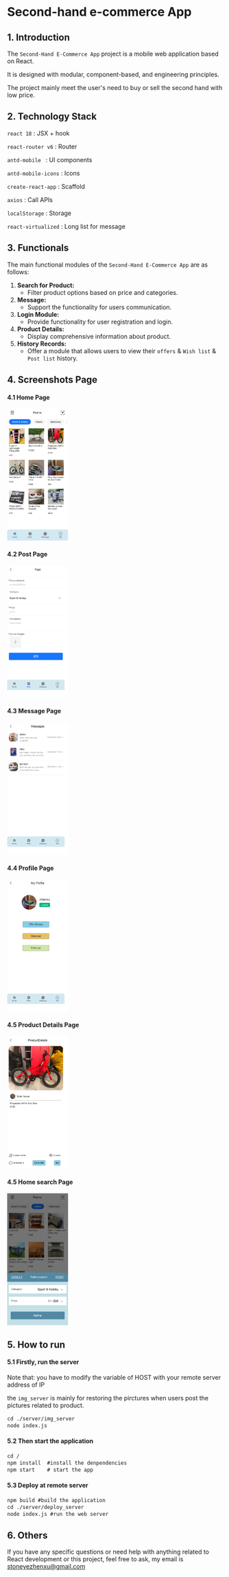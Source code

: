 # Second-hand e-commerce App



## 1. Introduction

The  `Second-Hand E-Commerce App`  project is a mobile web application based on React. 

It is designed with modular, component-based, and engineering principles.

The project mainly meet the user's need to buy or sell the second hand with low price.



## 2. Technology Stack

`react 18`                                  :   JSX + hook

`react-router v6`                   :  Router

 `antd-mobile `  						 :  UI components

 `antd-mobile-icons`              :  Icons

`create-react-app`                 :  Scaffold

`axios`  									   :  Call APIs

`localStorage` 					     :  Storage

`react-virtualized`               :  Long list for message

## 3. Functionals

The main functional modules of the `Second-Hand E-Commerce App`  are as follows:

1. **Search for Product:**
   - Filter product options based on price and categories.
2. **Message:**
   - Support the functionality for users communication.
3. **Login Module:**
   - Provide functionality for user registration and login.
4. **Product Details:**
   - Display comprehensive information about product.
5. **History Records:**
   - Offer a module that allows users to view their `offers`   &  `Wish list`   &   `Post list`  history.



## 4. Screenshots Page

####  4.1 Home Page

<img src="./public/screenshots/home.png" alt="home_page" style="zoom:30%;" />



#### 4.2 Post Page

<img src="./public/screenshots/post.png" alt="post_page" style="zoom:30%;" />

#### 4.3 Message Page

<img src="./public/screenshots/message.png" alt="massage_page" style="zoom:30%;" />

#### 4.4 Profile Page

<img src="./public/screenshots/me.png" alt="我的" style="zoom:30%;" />

#### 4.5 Product Details Page

<img src="./public/screenshots/product_details.png" alt="城市列表" style="zoom:30%;" />



#### 4.5 Home search Page

<img src="./public/screenshots/filter.png" alt="filter" style="zoom:30%;" />



## 5. How to run

#### 5.1 Firstly,  run the server 

Note that:  you have to modify the variable of  HOST with your remote server address of IP

the `img_server` is mainly for restoring the pirctures when users post  the pictures related to product.

```shell
cd ./server/img_server
node index.js
```

#### 5.2 Then start the application

```shell
cd /
npm install  #install the denpendencies
npm start    # start the app 
```

#### 5.3 Deploy at remote server 

```shell
npm build #build the application 
cd ./server/deploy_server
node index.js #run the web server 
```



## 6. Others 

If you have any specific questions or need help with anything related to React development or this project, feel free to ask, my email is stoneyezhenxu@gmail.com
